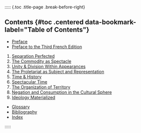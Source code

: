 ::::: {.toc .title-page .break-before-right}

## Contents {#toc .centered data-bookmark-label="Table of Contents"}

- [Preface](#preface)
- [Preface to the Third French Edition](#preface-3rd)

1. [Separation Perfected](#i.-separation-perfected)
2. [The Commodity as Spectacle](#ii.-the-commodity-as-spectacle)
3. [Unity & Division Within Appearances](#iii.-unity-division-within-appearances)
4. [The Proletariat as Subject and Representation](#iv)
5. [Time & History](#v.-time-history)
6. [Spectacular Time](#vi.-spectacular-time)
7. [The Organization of Territory](#vii.-the-organization-of-territory)
8. [Negation and Consumption in the Cultural Sphere](#viii.-negation-and-consumption-in-the-cultural-sphere)
9. [Ideology Materialized](#ix.-ideology-materialized)

- [Glossary](#glossary)
- [Bibliography](#bibliography)
- [Index](#index)

:::::

